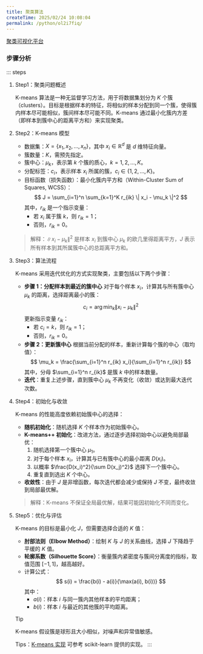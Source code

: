 ```yaml
---
title: 聚类算法
createTime: 2025/02/24 10:08:04
permalink: /python/ol2i7fiq/
---
```

[聚类可视化平台](http://naftaliharris.com/blog/visualizing-k-means-clustering)
### 步骤分析
::: steps
1. Step1：聚类问题概述

   K-means 算法是一种无监督学习方法，用于将数据集划分为 $K$ 个簇（clusters）。目标是根据样本的特征，将相似的样本分配到同一个簇，使得簇内样本尽可能相似，簇间样本尽可能不同。K-means 通过最小化簇内方差（即样本到簇中心的距离平方和）来实现聚类。

2. Step2：K-means 模型
    - 数据集：$X = \{x_1, x_2, \dots, x_n\}$，其中 $x_i \in \mathbb{R}^d$ 是 $d$ 维特征向量。
    - 簇数量：$K$，需预先指定。
    - 簇中心：$\mu_k$，表示第 $k$ 个簇的质心，$k = 1, 2, \dots, K$。
    - 分配标签：$c_i$，表示样本 $x_i$ 所属的簇，$c_i \in \{1, 2, \dots, K\}$。
    - 目标函数（损失函数）：最小化簇内平方和（Within-Cluster Sum of Squares, WCSS）：
      $$
      J = \sum_{i=1}^n \sum_{k=1}^K r_{ik} \| x_i - \mu_k \|^2
      $$
      其中，$r_{ik}$ 是一个指示变量：
        - 若 $x_i$ 属于簇 $k$，则 $r_{ik} = 1$；
        - 否则，$r_{ik} = 0$。
   > 解释：$\| x_i - \mu_k \|^2$ 是样本 $x_i$ 到簇中心 $\mu_k$ 的欧几里得距离平方，$J$ 表示所有样本到其所属簇中心的总距离平方和。

3. Step3：算法流程

   K-means 采用迭代优化的方式实现聚类，主要包括以下两个步骤：
    - **步骤 1：分配样本到最近的簇中心**
      对于每个样本 $x_i$，计算其与所有簇中心 $\mu_k$ 的距离，选择距离最小的簇：
      $$
      c_i = \arg\min_k \| x_i - \mu_k \|^2
      $$
      更新指示变量 $r_{ik}$：
        - 若 $c_i = k$，则 $r_{ik} = 1$；
        - 否则，$r_{ik} = 0$。
    - **步骤 2：更新簇中心**
      根据当前分配的样本，重新计算每个簇的中心（取均值）：
      $$
      \mu_k = \frac{\sum_{i=1}^n r_{ik} x_i}{\sum_{i=1}^n r_{ik}}
      $$
      其中，分母 $\sum_{i=1}^n r_{ik}$ 是簇 $k$ 中的样本数量。
    - **迭代**：重复上述步骤，直到簇中心 $\mu_k$ 不再变化（收敛）或达到最大迭代次数。

4. Step4：初始化与收敛

   K-means 的性能高度依赖初始簇中心的选择：
    - **随机初始化**：随机选择 $K$ 个样本作为初始簇中心。
    - **K-means++ 初始化**：改进方法，通过逐步选择初始中心以避免局部最优：
        1. 随机选择第一个簇中心 $\mu_1$。
        2. 对于每个样本 $x_i$，计算其与已有簇中心的最小距离 $D(x_i)$。
        3. 以概率 $\frac{D(x_i)^2}{\sum D(x_j)^2}$ 选择下一个簇中心。
        4. 重复直到选出 $K$ 个中心。
    - **收敛性**：由于 $J$ 是非增函数，每次迭代都会减少或保持 $J$ 不变，最终收敛到局部最优解。
   > 解释：K-means 不保证全局最优解，结果可能因初始化不同而变化。

5. Step5：优化与评估

   K-means 的目标是最小化 $J$，但需要选择合适的 $K$ 值：
    - **肘部法则（Elbow Method）**：绘制 $K$ 与 $J$ 的关系曲线，选择 $J$ 下降趋于平缓的 $K$ 值。
    - **轮廓系数（Silhouette Score）**：衡量簇内紧密度与簇间分离度的指标，取值范围 $[-1, 1]$，越高越好。
    - 计算公式：
      $$
      s(i) = \frac{b(i) - a(i)}{\max(a(i), b(i))}
      $$
      其中：
        - $a(i)$：样本 $i$ 与同一簇内其他样本的平均距离；
        - $b(i)$：样本 $i$ 与最近的其他簇的平均距离。
   > [!tip]
   > K-means 假设簇是球形且大小相似，对噪声和异常值敏感。
   >
   > Tips：[K-means 实现](https://scikit-learn.org/stable/modules/generated/sklearn.cluster.KMeans.html) 可参考 scikit-learn 提供的实现。
:::